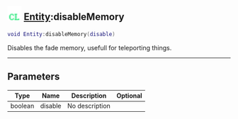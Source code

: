 ## <img src="../../.gitbook/assets/client.png" width="32" height="32" /> [Entity](../entity/README.md):disableMemory

```lua
void Entity:disableMemory(disable)
```

Disables the fade memory, usefull for teleporting things.

-----------------
## Parameters

| Type   | Name | Description | Optional |
| ------ | ---- | ----------- | -------: |
| boolean | disable | No description |  |

